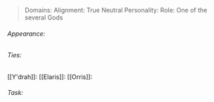 > Domains: 
> Alignment: True Neutral
> Personality: 
> Role: One of the several Gods

###### Appearance:

###### Ties:
[[Y'drah]]: 
[[Elaris]]: 
[[Orris]]: 
###### Task:

